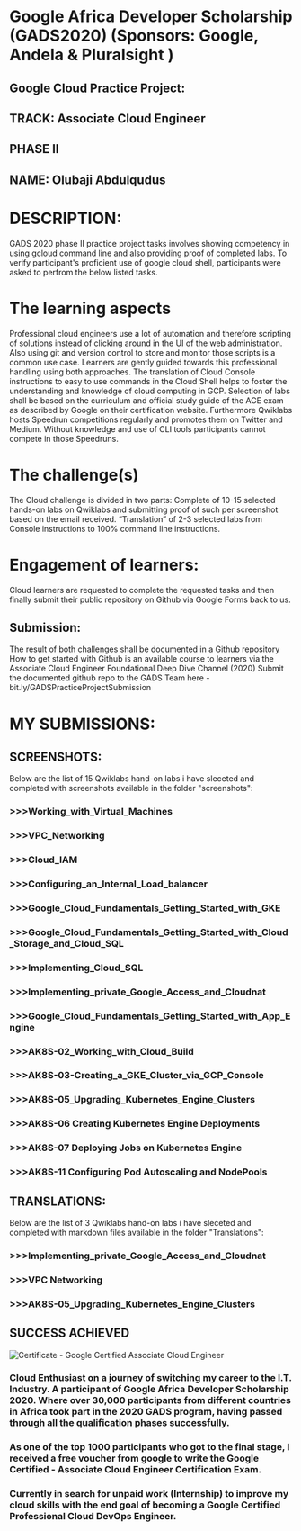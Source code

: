 # Google Africa Developer Scholarship (GADS2020) (Sponsors: Google, Andela & Pluralsight )
## Google Cloud Practice Project:
## TRACK: Associate Cloud Engineer
## PHASE II
## NAME: Olubaji Abdulqudus 

# DESCRIPTION:
GADS 2020 phase II practice project tasks involves showing competency in using gcloud command line
and also providing proof of completed labs. To verify participant's proficient use of google cloud shell,
participants were asked to perfrom the below listed tasks.

# The learning aspects

Professional cloud engineers use a lot of automation and therefore scripting of solutions instead of clicking around
in the UI of the web administration. Also using git and version control to store and monitor those scripts is a common use case.
Learners are gently guided towards this professional handling using both approaches. The translation of Cloud Console instructions
to easy to use commands in the Cloud Shell helps to foster the understanding and knowledge of cloud computing in GCP.
Selection of labs shall be based on the curriculum and official study guide of the ACE exam as described by Google on their certification website.
Furthermore Qwiklabs hosts Speedrun competitions regularly and promotes them on Twitter and Medium. Without knowledge and use of CLI tools 
participants cannot compete in those Speedruns.


# The challenge(s)
The Cloud challenge is divided in two parts:
Complete of 10-15 selected hands-on labs on Qwiklabs and submitting proof of such per screenshot based on the email received.
“Translation” of 2-3 selected labs from Console instructions to 100% command line instructions.


# Engagement of learners:
Cloud learners are requested to complete the requested tasks and then finally submit their public repository on Github via Google Forms
back to us. 


## Submission:
The result of both challenges shall be documented in a Github repository 
How to get started with Github is an available course to learners via the Associate Cloud Engineer Foundational Deep Dive Channel (2020)
Submit the documented github repo to the GADS Team here  - bit.ly/GADSPracticeProjectSubmission

# MY SUBMISSIONS:

## SCREENSHOTS:
Below are the list of 15 Qwiklabs hand-on labs i have sleceted and completed with
screenshots available in the folder "screenshots":
### >>>Working_with_Virtual_Machines
### >>>VPC_Networking
### >>>Cloud_IAM
### >>>Configuring_an_Internal_Load_balancer
### >>>Google_Cloud_Fundamentals_Getting_Started_with_GKE
### >>>Google_Cloud_Fundamentals_Getting_Started_with_Cloud_Storage_and_Cloud_SQL
### >>>Implementing_Cloud_SQL
### >>>Implementing_private_Google_Access_and_Cloudnat
### >>>Google_Cloud_Fundamentals_Getting_Started_with_App_Engine
### >>>AK8S-02_Working_with_Cloud_Build
### >>>AK8S-03-Creating_a_GKE_Cluster_via_GCP_Console
### >>>AK8S-05_Upgrading_Kubernetes_Engine_Clusters
### >>>AK8S-06 Creating Kubernetes Engine Deployments
### >>>AK8S-07 Deploying Jobs on Kubernetes Engine
### >>>AK8S-11 Configuring Pod Autoscaling and NodePools

## TRANSLATIONS:
Below are the list of 3 Qwiklabs hand-on labs i have sleceted and completed 
with markdown files available in the folder "Translations":
### >>>Implementing_private_Google_Access_and_Cloudnat
### >>>VPC Networking
### >>>AK8S-05_Upgrading_Kubernetes_Engine_Clusters



## SUCCESS ACHIEVED
![Certificate - Google Certified Associate Cloud Engineer](https://user-images.githubusercontent.com/45357287/110754707-63e2db80-8248-11eb-880d-426a5fd2ccd9.png)

### Cloud Enthusiast on a journey of switching my career to the I.T. Industry. A participant of Google Africa Developer Scholarship 2020. Where over 30,000 participants from different countries in Africa took part in the 2020 GADS program, having passed through all the qualification phases successfully. 
### As one of the top 1000 participants who got to the final stage, I received a free voucher from google to write the Google Certified - Associate Cloud Engineer Certification Exam.

### Currently in search for unpaid work (Internship) to improve my cloud skills with the end goal of becoming a Google Certified Professional Cloud DevOps Engineer.





